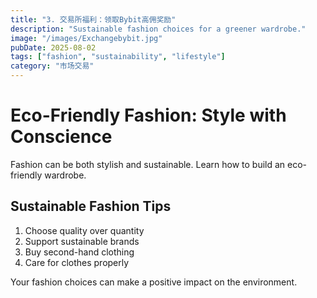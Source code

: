 ```yaml
---
title: "3. 交易所福利：领取Bybit高佣奖励"
description: "Sustainable fashion choices for a greener wardrobe."
image: "/images/Exchangebybit.jpg"
pubDate: 2025-08-02
tags: ["fashion", "sustainability", "lifestyle"]
category: "市场交易"
---
```


# Eco-Friendly Fashion: Style with Conscience

Fashion can be both stylish and sustainable. Learn how to build an eco-friendly wardrobe.

## Sustainable Fashion Tips

1. Choose quality over quantity
2. Support sustainable brands
3. Buy second-hand clothing
4. Care for clothes properly

Your fashion choices can make a positive impact on the environment.